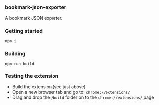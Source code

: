 ### bookmark-json-exporter
A bookmark JSON exporter.

### Getting started
```shell
npm i
```

### Building
```
npm run build
```

### Testing the extension
- Build the extension (see just above)
- Open a new browser tab and go to: `chrome://extensions/`
- Drag and drop the `/build` folder on to the `chrome://extensions/` page

